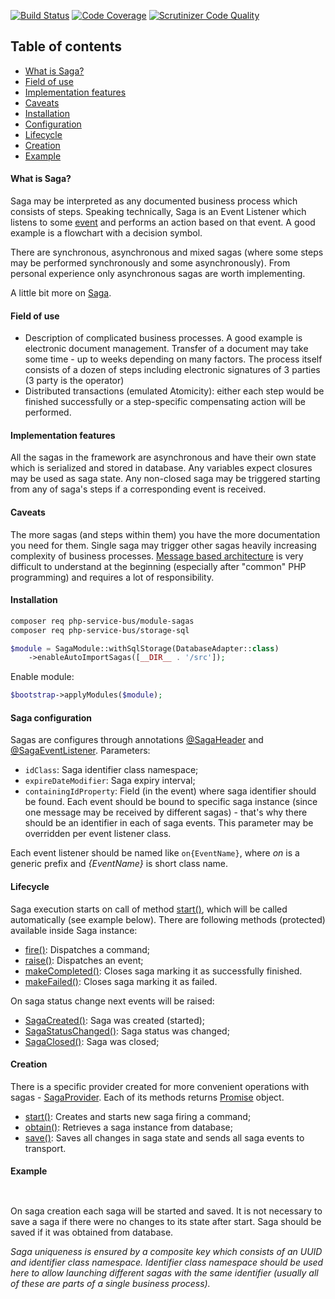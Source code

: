 [![Build Status](https://travis-ci.org/php-service-bus/module-sagas.svg?branch=master)](https://travis-ci.org/php-service-bus/module-sagas)
[![Code Coverage](https://scrutinizer-ci.com/g/php-service-bus/module-sagas/badges/coverage.png?b=master)](https://scrutinizer-ci.com/g/php-service-bus/module-sagas/?branch=master)
[![Scrutinizer Code Quality](https://scrutinizer-ci.com/g/php-service-bus/module-sagas/badges/quality-score.png?b=master)](https://scrutinizer-ci.com/g/php-service-bus/module-sagas/?branch=master)

## Table of contents
* [What is Saga?](https://github.com/php-service-bus/module-sagas#what-is-saga)
* [Field of use](https://github.com/php-service-bus/module-sagas#field-of-use)
* [Implementation features](https://github.com/php-service-bus/module-sagas#implementation-features)
* [Caveats](https://github.com/php-service-bus/module-sagas#caveats)
* [Installation](https://github.com/php-service-bus/module-sagas#installation)
* [Configuration](https://github.com/php-service-bus/module-sagas#saga-configuration)
* [Lifecycle](https://github.com/php-service-bus/module-sagas#lifecycle)
* [Creation](https://github.com/php-service-bus/module-sagas#creation)
* [Example](https://github.com/php-service-bus/module-sagas#example)

#### What is Saga?
Saga may be interpreted as any documented business process which consists of steps. Speaking technically, Saga is an Event Listener which listens to some [event](https://github.com/php-service-bus/common/blob/master/src/Messages/Event.php) and performs an action based on that event. A good example is a flowchart with a decision symbol.

There are synchronous, asynchronous and mixed sagas (where some steps may be performed synchronously and some asynchronously). From personal experience only asynchronous sagas are worth implementing.

A little bit more on [Saga](https://microservices.io/patterns/data/saga.html).

#### Field of use
* Description of complicated business processes. A good example is electronic document management. Transfer of a document may take some time - up to weeks depending on many factors. The process itself consists of a dozen of steps including electronic signatures of 3 parties (3 party is the operator)
* Distributed transactions (emulated Atomicity): either each step would be finished successfully or a step-specific compensating action will be performed.

#### Implementation features
All the sagas in the framework are asynchronous and have their own state which is serialized and stored in database. Any variables expect closures may be used as saga state.
Any non-closed saga may be triggered starting from any of saga's steps if a corresponding event is received.

#### Caveats
The more sagas (and steps within them) you have the more documentation you need for them. Single saga may trigger other sagas heavily increasing complexity of business processes.
[Message based architecture](https://www.enterpriseintegrationpatterns.com/patterns/messaging/Messaging.html) is very difficult to understand at the beginning (especially after "common" PHP programming) and requires a lot of responsibility.

#### Installation
```bash
composer req php-service-bus/module-sagas
composer req php-service-bus/storage-sql
```

```php
$module = SagaModule::withSqlStorage(DatabaseAdapter::class)
    ->enableAutoImportSagas([__DIR__ . '/src']);
```
Enable module:
```php
$bootstrap->applyModules($module);
```

#### Saga configuration
Sagas are configures through annotations [@SagaHeader](https://github.com/php-service-bus/sagas/blob/master/src/Configuration/Annotations/SagaHeader.php) and [@SagaEventListener](https://github.com/php-service-bus/sagas/blob/master/src/Configuration/Annotations/SagaEventListener.php).
Parameters:
 - ```idClass```: Saga identifier class namespace;
 - ```expireDateModifier```: Saga expiry interval;
 - ```containingIdProperty```: Field (in the event) where saga identifier should be found.
 Each event should be bound to specific saga instance (since one message may be received by different sagas) - that's why there should be an identifier in each of saga events. This parameter may be overridden per event listener class.

 Each event listener should be named like ```on{EventName}```, where *on* is a generic prefix and *{EventName}* is short class name.

 #### Lifecycle
 Saga execution starts on call of method [start()](https://github.com/php-service-bus/sagas/blob/master/src/Saga.php#L137), which will be called automatically (see example below). There are following methods (protected) available inside Saga instance:
- [fire()](https://github.com/php-service-bus/sagas/blob/master/src/Saga.php#L205): Dispatches a command;
- [raise()](https://github.com/php-service-bus/sagas/blob/master/src/Saga.php#L188): Dispatches an event;
- [makeCompleted()](https://github.com/php-service-bus/sagas/blob/master/src/Saga.php#L223): Closes saga marking it as successfully finished.
- [makeFailed()](https://github.com/php-service-bus/sagas/blob/master/src/Saga.php#L242): Closes saga marking it as failed.

On saga status change next events will be raised:
- [SagaCreated()](https://github.com/php-service-bus/sagas/blob/master/src/Contract/SagaCreated.php): Saga was created (started);
- [SagaStatusChanged()](https://github.com/php-service-bus/sagas/blob/master/src/Contract/SagaStatusChanged.php): Saga status was changed;
- [SagaClosed()](https://github.com/php-service-bus/sagas/blob/master/src/Contract/SagaClosed.php): Saga was closed;

#### Creation
There is a specific provider created for more convenient operations with sagas - [SagaProvider](https://github.com/php-service-bus/module-sagas/blob/master/src/SagasProvider.php). Each of its methods returns [Promise](https://github.com/amphp/amp/blob/master/lib/Promise.php) object.
- [start()](https://github.com/php-service-bus/module-sagas/blob/master/src/SagasProvider.php#L73): Creates and starts new saga firing a command;
- [obtain()](https://github.com/php-service-bus/module-sagas/blob/master/src/SagasProvider.php#L115): Retrieves a saga instance from database;
- [save()](https://github.com/php-service-bus/module-sagas/blob/master/src/SagasProvider.php#L166): Saves all changes in saga state and sends all saga events to transport.

#### Example

```php

```

```

```

On saga creation each saga will be started and saved. It is not necessary to save a saga if there were no changes to its state after start. Saga should be saved if it was obtained from database.

*Saga uniqueness is ensured by a composite key which consists of an UUID and identifier class namespace. Identifier class namespace should be used here to allow launching different sagas with the same identifier (usually all of these are parts of a single business process).*


